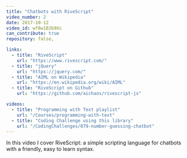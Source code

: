 ```yaml
---
title: "Chatbots with RiveScript"
video_number: 2
date: 2017-10-12
video_id: wf8w1BJb9Xc
can_contribute: true
repository: false,

links:
  - title: "RiveScript"
    url: "https://www.rivescript.com/"
  - title: "jQuery"
    url: "https://jquery.com/"
  - title: "AIML on Wikipedia"
    url: "https://en.wikipedia.org/wiki/AIML"
  - title: "RiveScript on Github"
    url: "https://github.com/aichaos/rivescript-js"

videos:
  - title: "Programming with Text playlist"
    url: "/Courses/programming-with-text"
  - title: "Coding Challenge using this library"
    url: "/CodingChallenges/079-number-guessing-chatbot"
---
```


In this video I cover RiveScript: a simple scripting language for chatbots with a friendly, easy to learn syntax.
